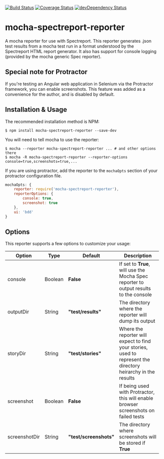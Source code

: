 [![Build Status](https://travis-ci.org/jj4th/mocha-spectreport-reporter.svg?branch=master)](https://travis-ci.org/jj4th/mocha-spectreport-reporter) [![Coverage Status](https://coveralls.io/repos/github/jj4th/mocha-spectreport-reporter/badge.svg?branch=master)](https://coveralls.io/github/jj4th/mocha-spectreport-reporter?branch=master) [![devDependency Status](https://david-dm.org/jj4th/mocha-spectreport-reporter/dev-status.svg)](https://david-dm.org/jj4th/mocha-spectreport-reporter#info=devDependencies)

# mocha-spectreport-reporter
A mocha reporter for use with Spectreport.  This reporter generates .json test results from a mocha test run in a format understood by the Spectreport HTML report generator.  It also has support for console logging (provided by the mocha generic Spec reporter).

## Special note for Protractor
If you're testing an Angular web application in Selenium via the Protractor framework, you can enable screenshots.  This feature was added as a convenience for the author, and is disabled by default.

## Installation & Usage
The recommended installation method is NPM:

```shell
$ npm install mocha-spectreport-reporter --save-dev
```

You will need to tell mocha to use the reporter:
```shell
$ mocha --reporter mocha-spectreport-reporter ... # and other options there
$ mocha -R mocha-spectreport-reporter --reporter-options console=true,screenshots=true,...
```

If you are using protractor, add the reporter to the `mochaOpts` section of your protractor configuration file.
```javascript
mochaOpts: {
    reporter: require('mocha-spectreport-reporter'),
    reporterOptions: {
        console: true,
        screenshot: true
    },
    ui: 'bdd'
}
```

## Options
This reporter supports a few options to customize your usage:

| Option | Type | Default | Description |
| --- | --- | --- | --- |
| console | Boolean | **False** | If set to **True**, will use the Mocha Spec reporter to output results to the console |
| outputDir | String | **"test/results"** | The directory where the reporter will dump its output |
| storyDir | String | **"test/stories"** | Where the reporter will expect to find your stories, used to represent the directory heirarchy in the results |
| screenshot | Boolean | **False** | If being used with Protractor, this will enable browser screenshots on failed tests |
| screenshotDir | String | **"test/screenshots"** | The directory where screenshots will be stored if **True** |
